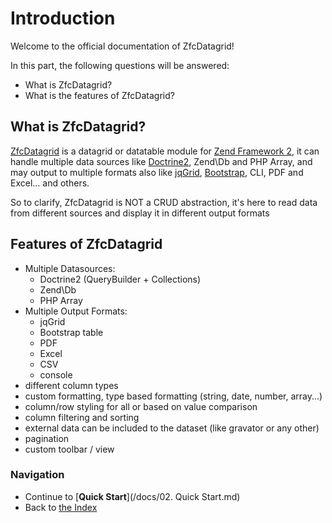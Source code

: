 # Introduction

Welcome to the official documentation of ZfcDatagrid!

In this part, the following questions will be answered:

* What is ZfcDatagrid?
* What is the features of ZfcDatagrid?

## What is ZfcDatagrid?

[ZfcDatagrid](https://github.com/ThaDafinser/ZfcDatagrid/) is a datagrid or datatable module for 
[Zend Framework 2](https://github.com/zendframework/zf2/), it can handle multiple data sources like 
[Doctrine2](http://www.doctrine-project.org/), 
Zend\Db and PHP Array, and may output to multiple formats also like [jqGrid](http://jqgrid.com/), 
[Bootstrap](http://getbootstrap.com/),  CLI, PDF and Excel... and others.

So to clarify, ZfcDatagrid is NOT a CRUD abstraction, it's here to read data from different sources and display it in different output formats

## Features of ZfcDatagrid

* Multiple Datasources: 
  * Doctrine2 (QueryBuilder + Collections)
  * Zend\Db
  * PHP Array
* Multiple Output Formats:
  * jqGrid
  * Bootstrap table
  * PDF
  * Excel
  * CSV
  * console
* different column types
* custom formatting, type based formatting (string, date, number, array...)
* column/row styling for all or based on value comparison
* column filtering and sorting
* external data can be included to the dataset (like gravator or any other)
* pagination
* custom toolbar / view

### Navigation

* Continue to [**Quick Start**](/docs/02. Quick Start.md)
* Back to [the Index](/docs/README.md)
